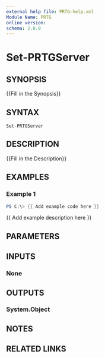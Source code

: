 ```yaml
---
external help file: PRTG-help.xml
Module Name: PRTG
online version:
schema: 2.0.0
---
```


# Set-PRTGServer

## SYNOPSIS
{{Fill in the Synopsis}}

## SYNTAX

```
Set-PRTGServer
```

## DESCRIPTION
{{Fill in the Description}}

## EXAMPLES

### Example 1
```powershell
PS C:\> {{ Add example code here }}
```

{{ Add example description here }}

## PARAMETERS

## INPUTS

### None
## OUTPUTS

### System.Object
## NOTES

## RELATED LINKS
